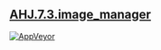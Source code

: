 [AHJ.7.3.image_manager](https://shustrila.github.io/AHJ.7.3.image_manager)
--
[![AppVeyor](https://img.shields.io/appveyor/ci/shustrila/ahj-7-3-image-manager.svg?logo=appveyor&logoColor=white)](https://ci.appveyor.com/project/Shustrila/ahj-7-3-image-manager)

